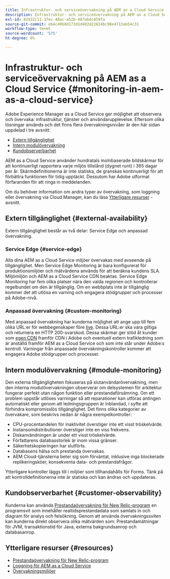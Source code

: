```yaml
---
title: Infrastruktur- och serviceövervakning på AEM as a Cloud Service
description: Infrastruktur- och serviceövervakning på AEM as a Cloud Service
exl-id: 82432c11-37ec-48ac-a52b-487abdc859fa
source-git-commit: eb4c49b8d173d1d402d22824bc98e4713ab54c31
workflow-type: tm+mt
source-wordcount: '575'
ht-degree: 0%

---
```


# Infrastruktur- och serviceövervakning på AEM as a Cloud Service {#monitoring-in-aem-as-a-cloud-service}

Adobe Experience Manager as a Cloud Service ger möjlighet att observera och övervaka: infrastruktur, tjänster och användarupplevelse. Eftersom olika lösningar används och det finns flera övervakningsnivåer är den här sidan uppdelad i tre avsnitt:

* [Extern tillgänglighet](#external-availability)
* [Intern modulövervakning](#module-monitoring)
* [Kundobserverbarhet](#customer-observability)

AEM as a Cloud Service använder hundratals molnbaserade bildskärmar för att kontinuerligt rapportera varje miljös tillstånd (dygnet runt) i 365 dagar per år. Skärmdefinitionerna är inte statiska, de granskas kontinuerligt för att förbättra funktionen för tidig upptäckt. Dessutom har Adobe utformat förfaranden för att ringa in meddelanden.

Om du behöver information om andra typer av övervakning, som loggning eller övervakning via Cloud Manager, kan du läsa [Ytterligare resurser](#resources) -avsnitt.

## Extern tillgänglighet {#external-availability}

Extern tillgänglighet består av två delar: Service Edge och anpassad övervakning.

### Service Edge {#service-edge}

Alla dina AEM as a Cloud Service miljöer övervakas med avseende på tillgänglighet. Men Service Edge Monitoring är bara konfigurerat för produktionsmiljöer och mätvärdena används för att beräkna kundens SLA. Miljömiljön och AEM as a Cloud Service CDN beaktas. Service Edge Monitoring har fem olika platser nära den valda regionen och kontrollerar regelbundet om den är tillgänglig. Om en webbplats inte är tillgänglig kommer det att utlösa en varning och engagera stödgrupper och processer på Adobe-nivå.

### Anpassad övervakning {#custom-monitoring}

Med anpassad övervakning har kunderna möjlighet att ange upp till fem olika URL:er för webbegenskaper före [live](/help/journey-migration/go-live.md). Dessa URL:er ska vara giltiga och returnera en HTTP 200-svarskod. Dessa skärmar ger stöd åt kunder som [egen CDN](/help/implementing/dispatcher/cdn.md#point-to-point-CDN) framför CDN i Adobe och eventuell extern trafikledning som är anställd framför AEM as a Cloud Service och som inte står under Adobe:s kontroll. Varningar från anpassade övervakningskontroller kommer att engagera Adobe stödgrupper och processer.

## Intern modulövervakning {#module-monitoring}

Den externa tillgängligheten fokuseras på slutanvändarövervakning, men den interna modulövervakningen observerar om delsystemen för arkitektur fungerar perfekt utan någon funktion eller prestandaförsämring. Om ett problem uppstår utlöses varningar så att reparationer kan utföras antingen automatiskt eller genom att ledningsgruppen är inblandad, i syfte att förhindra kompromisslös tillgänglighet. Det finns olika kategorier av övervakare, som beskrivs nedan är några exempelkontroller:

* CPU-procentandelen för inaktivitet överstiger inte ett visst tröskelvärde.
* Instansomdistributioner överstiger inte en viss frekvens.
* Diskanvändningen är under ett visst tröskelvärde.
* Författarens databasstorlek är inom vissa gränser.
* Säkerhetskopieringen har slutförts.
* Databasens hälsa och prestanda övervakas.
* AEM Cloud-tjänsterna beter sig som förväntat, inklusive inga blockerade replikeringsköer, konsekventa data- och prestandafrågor.

Ytterligare kontroller läggs till i miljöer som tillhandahålls för Forms. Tänk på att kontrolldefinitionerna inte är statiska och kan ändras och uppdateras.

## Kundobserverbarhet {#customer-observability}

Kunderna kan använda [Prestandaövervakning för New Relic-program](https://experienceleague.adobe.com/docs/experience-manager-cloud-service/content/implementing/using-cloud-manager/user-access-new-relic.html) en programsvit som innehåller realtidsprestandadata som samlats in och diagram för analys och felsökning. Genom att använda övervakningssviten kan kunderna direkt observera olika mätvärden som: Prestandamätningar för JVM, transaktionstid för Java, externa bakgrundsanrop och databasanrop.

## Ytterligare resurser {#resources}

* [Prestandaövervakning för New Relic-program](https://experienceleague.adobe.com/docs/experience-manager-cloud-service/content/implementing/using-cloud-manager/user-access-new-relic.html)
* [Loggning för AEM as a Cloud Service](https://experienceleague.adobe.com/docs/experience-manager-cloud-service/content/implementing/developing/logging.html)
* [Övervakningsmiljöer](https://experienceleague.adobe.com/docs/experience-manager-cloud-manager/content/using/monitoring-environments.html)
